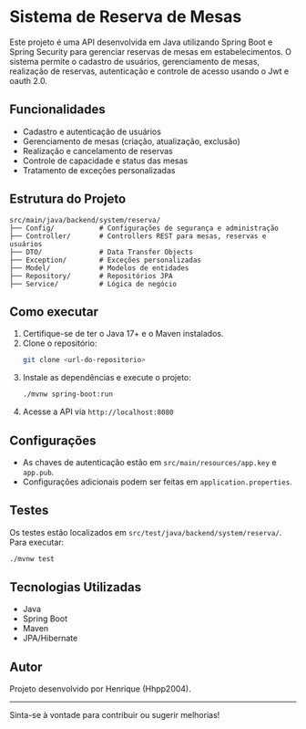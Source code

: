 # Sistema de Reserva de Mesas

Este projeto é uma API desenvolvida em Java utilizando Spring Boot e Spring Security para gerenciar reservas de mesas em estabelecimentos. O sistema permite o cadastro de usuários, gerenciamento de mesas, realização de reservas, autenticação e controle de acesso usando o Jwt e oauth 2.0.

## Funcionalidades

- Cadastro e autenticação de usuários
- Gerenciamento de mesas (criação, atualização, exclusão)
- Realização e cancelamento de reservas
- Controle de capacidade e status das mesas
- Tratamento de exceções personalizadas

## Estrutura do Projeto

```
src/main/java/backend/system/reserva/
├── Config/           # Configurações de segurança e administração
├── Controller/       # Controllers REST para mesas, reservas e usuários
├── DTO/              # Data Transfer Objects
├── Exception/        # Exceções personalizadas
├── Model/            # Modelos de entidades
├── Repository/       # Repositórios JPA
├── Service/          # Lógica de negócio
```

## Como executar

1. Certifique-se de ter o Java 17+ e o Maven instalados.
2. Clone o repositório:
   ```bash
   git clone <url-do-repositorio>
   ```
3. Instale as dependências e execute o projeto:
   ```bash
   ./mvnw spring-boot:run
   ```
4. Acesse a API via `http://localhost:8080`

## Configurações

- As chaves de autenticação estão em `src/main/resources/app.key` e `app.pub`.
- Configurações adicionais podem ser feitas em `application.properties`.

## Testes

Os testes estão localizados em `src/test/java/backend/system/reserva/`.
Para executar:

```bash
./mvnw test
```

## Tecnologias Utilizadas

- Java
- Spring Boot
- Maven
- JPA/Hibernate

## Autor

Projeto desenvolvido por Henrique (Hhpp2004).

---

Sinta-se à vontade para contribuir ou sugerir melhorias!
